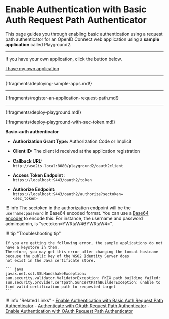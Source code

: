 # Enable Authentication with Basic Auth Request Path Authenticator

This page guides you through enabling basic authentication using a request path authenticator for an OpenID Connect
web application using a **sample application** called Playground2. 

----
If you have your own application, click the button below.

<a class="samplebtn_a" href="../../guides/basic-auth-request-path" rel="nofollow noopener">I have my own application</a>

----

{!fragments/deploying-sample-apps.md!}

----

{!fragments/register-an-application-request-path.md!}

----

{!fragments/deploy-playground.md!}


{!fragments/deploy-playground-with-sec-token.md!}

   
   **Basic-auth authenticator**
           
   -   **Authorization Grant Type:** Authorization Code or Implicit
   -   **Client ID:** The client id received at the application registration 
   -   **Callback URL:**
               `                               http://wso2is.local:8080/playground2/oauth2client                             `
           
   -   **Access Token Endpoint** :
               `               https://localhost:9443/oauth2/token              `
           
   -   **Authorize Endpoint:**
               `                               https://localhost:9443/oauth2/authorize?sectoken=                              <sec_token>              `

!!! info 
    The sectoken in the authorization endpoint will be the `username:password` in Base64
    encoded format. You can use a [Base64
    encoder](https://www.base64encode.org/) to encode this. For
    instance, the username and password admin:admin, is "sectoken=YWRtaW46YWRtaW4=". 
           
!!! tip "Troubleshooting tip"

	If you are getting the following error, the sample applications do not have a keystore in them.
	Therefore, you may get this error after changing the tomcat hostname because the public key of the WSO2 Identity Server does
	not exist in the Java certificate store.

	``` java
	javax.net.ssl.SSLHandshakeException: sun.security.validator.ValidatorException: PKIX path building failed: 			sun.security.provider.certpath.SunCertPathBuilderException: unable to find valid certification path to requested target
	```

!!! info "Related Links"
     -   [Enable Authentication with Basic Auth Request Path Authenticator](../..guides/basic-auth-request-path)
     -   [Authenticate with OAuth Request Path Authenticator](../../guides/oauth-request-path)
     -   [Enable Authentication with OAuth Request Path Authenticator](../../quick-starts/oauth-request-path-sample)
           
